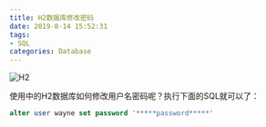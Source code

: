 ```yaml
---
title: H2数据库修改密码
date: 2019-8-14 15:52:31
tags:
- SQL
categories: Database
---
```


![H2](https://www.h2database.com/html/images/h2-logo-2.png)

使用中的H2数据库如何修改用户名密码呢？执行下面的SQL就可以了：

```sql
alter user wayne set password '*****password*****'
```